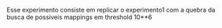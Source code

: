 Esse experimento consiste em replicar o experimento1 com a quebra da busca de possiveis mappings em threshold 10**6
